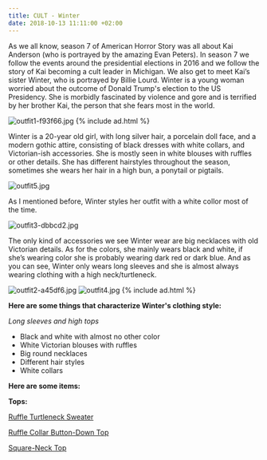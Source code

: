 ```yaml
---
title: CULT - Winter
date: 2018-10-13 11:11:00 +02:00
---
```


As we all know, season 7 of American Horror Story was all about Kai Anderson (who is portrayed by the amazing Evan Peters). In season 7 we follow the events around the presidential elections in 2016 and we follow the story of Kai becoming a cult leader in Michigan. We also get to meet Kai’s sister Winter, who is portrayed by Billie Lourd. Winter is a young woman worried about the outcome of Donald Trump's election to the US Presidency. She is morbidly fascinated by violence and gore and is terrified by her brother Kai, the person that she fears most in the world.

![outfit1-f93f66.jpg](/uploads/outfit1-f93f66.jpg)
{% include ad.html %}

Winter is a 20-year old girl, with long silver hair, a porcelain doll face, and a modern gothic attire, consisting of black dresses with white collars, and Victorian-ish accessories. She is mostly seen in white blouses with ruffles or other details. She has different hairstyles throughout the season, sometimes she wears her hair in a high bun, a ponytail or pigtails.

![outfit5.jpg](/uploads/outfit5.jpg)

As I mentioned before, Winter styles her outfit with a white collor most of the time. 

![outfit3-dbbcd2.jpg](/uploads/outfit3-dbbcd2.jpg)

The only kind of accessories we see Winter wear are big necklaces with old Victorian details. As for the colors, she mainly wears black and white, if she’s wearing color she is probably wearing dark red or dark blue. And as you can see, Winter only wears long sleeves and she is almost always wearing clothing with a high neck/turtleneck.

![outfit2-a45df6.jpg](/uploads/outfit2-a45df6.jpg)
![outfit4.jpg](/uploads/outfit4.jpg)
{% include ad.html %}

**Here are some things that characterize Winter's clothing style:**

*Long sleeves and high tops*
* Black and white with almost no other color
* White Victorian blouses with ruffles
* Big round necklaces
* Different hair styles
* White collars

**Here are some items:**

**Tops:**

[Ruffle Turtleneck Sweater](https://www.urbanoutfitters.com/shop/uo-faye-ruffle-turtleneck-sweater?category=womens-tops&color=010&quantity=1&type=REGULAR)

[Ruffle Collar Button-Down Top](https://www.urbanoutfitters.com/shop/uo-madelyn-ruffle-collar-button-down-top?category=SEARCHRESULTS&color=010)

[Square-Neck Top](https://www.urbanoutfitters.com/shop/the-east-order-elle-smocked-square-neck-top?category=womens-tops&color=010)
